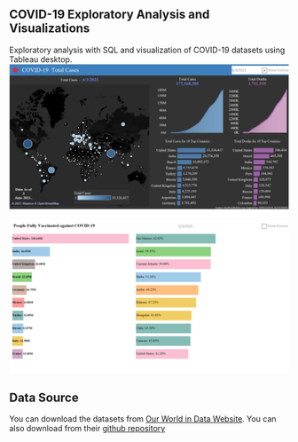 ## **COVID-19 Exploratory Analysis and Visualizations**
Exploratory analysis with SQL and visualization of COVID-19 datasets using Tableau desktop.
![](COVID-19-Total-Cases.png)
![](People_Fully_Vaccinated_against_COVID-19.png)

## **Data Source**
You can download the datasets from [Our World in Data Website](https://ourworldindata.org/covid-deaths). 
You can also download from their [github repository](https://github.com/owid/covid-19-data)
